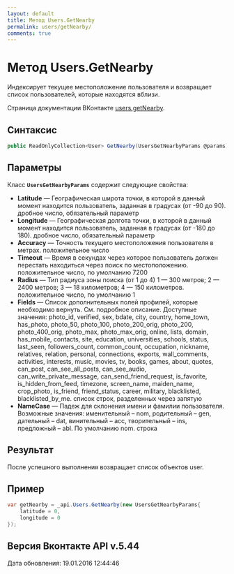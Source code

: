 ```yaml
---
layout: default
title: Метод Users.GetNearby
permalink: users/getNearby/
comments: true
---
```

# Метод Users.GetNearby
Индексирует текущее местоположение пользователя и возвращает список пользователей, которые находятся вблизи.

Страница документации ВКонтакте [users.getNearby](https://vk.com/dev/users.getNearby).

## Синтаксис
``` csharp
public ReadOnlyCollection<User> GetNearby(UsersGetNearbyParams @params)
```

## Параметры
Класс **`UsersGetNearbyParams`** содержит следующие свойства:

+ **Latitude** — Географическая широта точки, в которой в данный момент находится пользователь, заданная в градусах (от -90 до 90). дробное число, обязательный параметр
+ **Longitude** — Географическая долгота точки, в которой в данный момент находится пользователь, заданная в градусах (от -180 до 180). дробное число, обязательный параметр
+ **Accuracy** — Точность текущего местоположения пользователя в метрах. положительное число
+ **Timeout** — Время в секундах через которое пользователь должен перестать находиться через поиск по местоположению. положительное число, по умолчанию 7200
+ **Radius** — Тип радиуса зоны поиска (от 1 до 4) 
1 — 300 метров; 
2 — 2400 метров; 
3 — 18 километров; 
4 — 150 километров. 
положительное число, по умолчанию 1
+ **Fields** — Список дополнительных полей профилей, которые необходимо вернуть. См. подробное описание. 
Доступные значения: photo_id, verified, sex, bdate, city, country, home_town, has_photo, photo_50, photo_100, photo_200_orig, photo_200, photo_400_orig, photo_max, photo_max_orig, online, lists, domain, has_mobile, contacts, site, education, universities, schools, status, last_seen, followers_count, common_count, occupation, nickname, relatives, relation, personal, connections, exports, wall_comments, activities, interests, music, movies, tv, books, games, about, quotes, can_post, can_see_all_posts, can_see_audio, can_write_private_message, can_send_friend_request, is_favorite, is_hidden_from_feed, timezone, screen_name, maiden_name, crop_photo, is_friend, friend_status, career, military, blacklisted, blacklisted_by_me. список строк, разделенных через запятую
+ **NameCase** — Падеж для склонения имени и фамилии пользователя. Возможные значения: именительный – nom, родительный – gen, дательный – dat, винительный – acc, творительный – ins, предложный – abl. По умолчанию nom. строка

## Результат
После успешного выполнения возвращает список объектов user.

## Пример
``` csharp
var getNearby = _api.Users.GetNearby(new UsersGetNearbyParams{
	latitude = 0,
	longitude = 0
});
```

## Версия Вконтакте API v.5.44
Дата обновления: 19.01.2016 12:44:46
